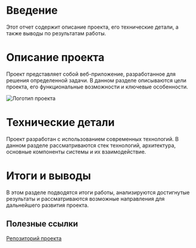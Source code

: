 # Введение

Этот отчет содержит описание проекта, его технические детали, а также выводы по результатам работы.

# Описание проекта

Проект представляет собой веб-приложение, разработанное для решения определенной задачи. В данном разделе описываются цели проекта, его функциональные возможности и ключевые особенности.

![Логотип проекта](images/logo.png)

# Технические детали

Проект разработан с использованием современных технологий. В данном разделе рассматриваются стек технологий, архитектура, основные компоненты системы и их взаимодействие.

# Итоги и выводы

В этом разделе подводятся итоги работы, анализируются достигнутые результаты и рассматриваются возможные направления для дальнейшего развития проекта.

## Полезные ссылки

[Репозиторий проекта](https://github.com/your-username/your-repository)

